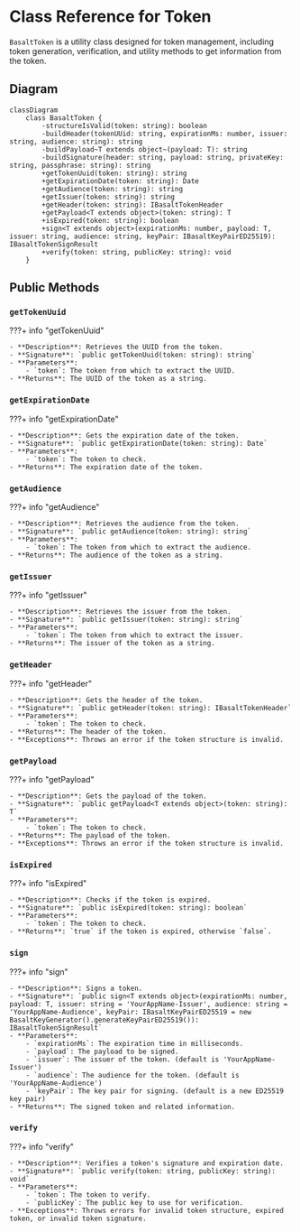 # **Class Reference for Token**

`BasaltToken` is a utility class designed for token management, including token generation, verification, and utility methods to get information from the token.

## **Diagram**

```mermaid
classDiagram
    class BasaltToken {
        -structureIsValid(token: string): boolean
        -buildHeader(tokenUUid: string, expirationMs: number, issuer: string, audience: string): string
        -buildPayload~T extends object~(payload: T): string
        -buildSignature(header: string, payload: string, privateKey: string, passphrase: string): string
        +getTokenUuid(token: string): string
        +getExpirationDate(token: string): Date
        +getAudience(token: string): string
        +getIssuer(token: string): string
        +getHeader(token: string): IBasaltTokenHeader
        +getPayload<T extends object>(token: string): T
        +isExpired(token: string): boolean
        +sign<T extends object>(expirationMs: number, payload: T, issuer: string, audience: string, keyPair: IBasaltKeyPairED25519): IBasaltTokenSignResult
        +verify(token: string, publicKey: string): void
    }

```

## **Public Methods**

### `getTokenUuid`

???+ info "getTokenUuid"

    - **Description**: Retrieves the UUID from the token.
    - **Signature**: `public getTokenUuid(token: string): string`
    - **Parameters**:
        - `token`: The token from which to extract the UUID.
    - **Returns**: The UUID of the token as a string.

### `getExpirationDate`

???+ info "getExpirationDate"

    - **Description**: Gets the expiration date of the token.
    - **Signature**: `public getExpirationDate(token: string): Date`
    - **Parameters**:
        - `token`: The token to check.
    - **Returns**: The expiration date of the token.

### `getAudience`

???+ info "getAudience"

    - **Description**: Retrieves the audience from the token.
    - **Signature**: `public getAudience(token: string): string`
    - **Parameters**:
        - `token`: The token from which to extract the audience.
    - **Returns**: The audience of the token as a string.

### `getIssuer`

???+ info "getIssuer"

    - **Description**: Retrieves the issuer from the token.
    - **Signature**: `public getIssuer(token: string): string`
    - **Parameters**:
        - `token`: The token from which to extract the issuer.
    - **Returns**: The issuer of the token as a string.

### `getHeader`

???+ info "getHeader"

    - **Description**: Gets the header of the token.
    - **Signature**: `public getHeader(token: string): IBasaltTokenHeader`
    - **Parameters**:
        - `token`: The token to check.
    - **Returns**: The header of the token.
    - **Exceptions**: Throws an error if the token structure is invalid.

### `getPayload`

???+ info "getPayload"

    - **Description**: Gets the payload of the token.
    - **Signature**: `public getPayload<T extends object>(token: string): T`
    - **Parameters**:
        - `token`: The token to check.
    - **Returns**: The payload of the token.
    - **Exceptions**: Throws an error if the token structure is invalid.

### `isExpired`

???+ info "isExpired"

    - **Description**: Checks if the token is expired.
    - **Signature**: `public isExpired(token: string): boolean`
    - **Parameters**:
        - `token`: The token to check.
    - **Returns**: `true` if the token is expired, otherwise `false`.

### `sign`

???+ info "sign"

    - **Description**: Signs a token.
    - **Signature**: `public sign<T extends object>(expirationMs: number, payload: T, issuer: string = 'YourAppName-Issuer', audience: string = 'YourAppName-Audience', keyPair: IBasaltKeyPairED25519 = new BasaltKeyGenerator().generateKeyPairED25519()): IBasaltTokenSignResult`
    - **Parameters**:
        - `expirationMs`: The expiration time in milliseconds.
        - `payload`: The payload to be signed.
        - `issuer`: The issuer of the token. (default is 'YourAppName-Issuer')
        - `audience`: The audience for the token. (default is 'YourAppName-Audience')
        - `keyPair`: The key pair for signing. (default is a new ED25519 key pair)
    - **Returns**: The signed token and related information.

### `verify`

???+ info "verify"

    - **Description**: Verifies a token's signature and expiration date.
    - **Signature**: `public verify(token: string, publicKey: string): void`
    - **Parameters**:
        - `token`: The token to verify.
        - `publicKey`: The public key to use for verification.
    - **Exceptions**: Throws errors for invalid token structure, expired token, or invalid token signature.

